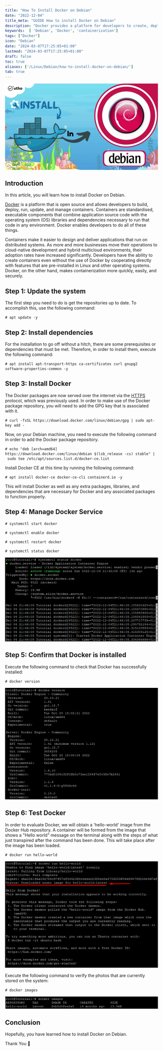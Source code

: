 ```yaml
---
title: "How To Install Docker on Debian"
date: "2022-12-04"
title_meta: "GUIDE How to install Docker on Debian"
description: "Docker provides a platform for developers to create, deploy, and run applications in isolated containers. This guide outlines installing Docker on your Debian system."
keywords:  [ 'Debian', 'Docker', 'containerization']
tags: ["Docker"]
icon: "Debian"
date: "2024-03-07T17:25:05+01:00"
lastmod: "2024-03-07T17:25:05+01:00" 
draft: false
toc: true
aliases: ['/Linux/Debian/how-to-install-docker-on-debian/']
tab: true
---
```


![How To Install Docker on Debian](images/How-To-Install-Docker-on-Debian_utho.jpg)

## Introduction

In this article, you will learn how to install Docker on Debian.

[Docker](https://www.docker.com/) is a platform that is open source and allows developers to build, deploy, run, update, and manage containers. Containers are standardised, executable components that combine application source code with the operating system (OS) libraries and dependencies necessary to run that code in any environment. Docker enables developers to do all of these things.

Containers make it easier to design and deliver applications that run on distributed systems. As more and more businesses move their operations to cloud-native development and hybrid multicloud environments, their adoption rates have increased significantly. Developers have the ability to create containers even without the use of Docker by cooperating directly with features that are pre-installed in Linux and other operating systems. Docker, on the other hand, makes containerization more quickly, easily, and securely.

## Step 1: Update the system

The first step you need to do is get the repositories up to date. To accomplish this, use the following command:

```
# apt update -y
```

## Step 2: Install dependencies

For the installation to go off without a hitch, there are some prerequisites or dependencies that must be met. Therefore, in order to install them, execute the following command:

```
# apt install apt-transport-https ca-certificates curl gnupg2 software-properties-common -y
```

## Step 3: Install Docker

The Docker packages are now served over the internet via the [HTTPS](https://utho.com/docs/tutorial/how-to-host-a-domain-on-centos-7/) protocol, which was previously used. In order to make use of the Docker package repository, you will need to add the GPG key that is associated with it.

```
# curl -fsSL https://download.docker.com/linux/debian/gpg | sudo apt-key add -
```

Now, on your Debian machine, you need to execute the following command in order to add the Docker package repository.

```
# echo "deb [arch=amd64] https://download.docker.com/linux/debian $(lsb_release -cs) stable" | sudo tee /etc/apt/sources.list.d/docker-ce.list
```

Install Docker CE at this time by running the following command:

```
# apt install docker-ce docker-ce-cli containerd.io -y
```

This will install Docker as well as any extra packages, libraries, and dependencies that are necessary for Docker and any associated packages to function properly.

## Step 4: Manage Docker Service

```
# systemctl start docker
```

```
# systemctl enable docker
```

```
# systemctl restart docker
```

```
# systemctl status docker
```

![command output](images/image-557.png)

## Step 5: Confirm that Docker is installed

Execute the following command to check that Docker has successfully installed:

```
# docker version
```

![install Docker on Debian](images/image-556.png)

## Step 6: Test Docker

In order to evaluate Docker, we will obtain a 'hello-world' image from the Docker Hub repository. A container will be formed from the image that shows a "Hello world" message on the terminal along with the steps of what just transpired after the command has been done. This will take place after the image has been loaded.

```
# docker run hello-world
```

![command output](images/image-558.png)

Execute the following command to verify the photos that are currently stored on the system:

```
# docker images
```

![output](images/image-559.png)

## Conclusion

Hopefully, you have learned how to install Docker on Debian.

Thank You 🙂

